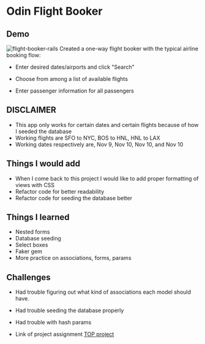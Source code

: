 # Odin Flight Booker

## Demo
![flight-booker-rails](https://github.com/kenyounot123/flight-booker/assets/70028795/1b029f62-2d0e-4c3b-b0fd-243a39bda635)
Created a one-way flight booker with the typical airline booking flow:

* Enter desired dates/airports and click "Search"

* Choose from among a list of available flights

* Enter passenger information for all passengers

## DISCLAIMER
* This app only works for certain dates and certain flights because of how I seeded the database
* Working flights are SFO to NYC, BOS to HNL, HNL to LAX
* Working dates respectively are, Nov 9, Nov 10, Nov 10, and Nov 10

## Things I would add
* When I come back to this project I would like to add proper formatting of views with CSS
* Refactor code for better readability 
* Refactor code for seeding the database better

## Things I learned 
* Nested forms 
* Database seeding
* Select boxes 
* Faker gem
* More practice on associations, forms, params
## Challenges
* Had trouble figuring out what kind of associations each model should have. 
* Had trouble seeding the database properly 
* Had trouble with hash params

* Link of project assignment [TOP project](https://www.theodinproject.com/lessons/ruby-on-rails-flight-booker)
